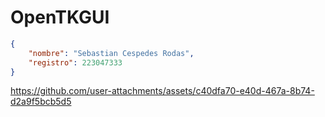 # OpenTKGUI

```json
{
    "nombre": "Sebastian Cespedes Rodas",
    "registro": 223047333
}
```

https://github.com/user-attachments/assets/c40dfa70-e40d-467a-8b74-d2a9f5bcb5d5
